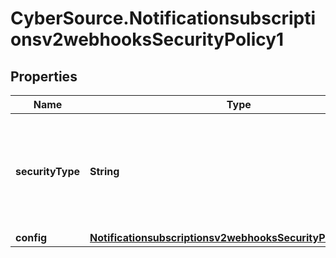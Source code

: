# CyberSource.Notificationsubscriptionsv2webhooksSecurityPolicy1

## Properties
Name | Type | Description | Notes
------------ | ------------- | ------------- | -------------
**securityType** | **String** | Security Policy of the client server.  Possible values: - key - oAuth - oAuth_JWT | [optional] 
**config** | [**Notificationsubscriptionsv2webhooksSecurityPolicy1Config**](Notificationsubscriptionsv2webhooksSecurityPolicy1Config.md) |  | [optional] 


